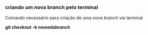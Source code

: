 ### criando um nova branch pelo terminal

Comando necessário para criação de uma nova branch via terminal 

**git checkout -b nomedabranch**


